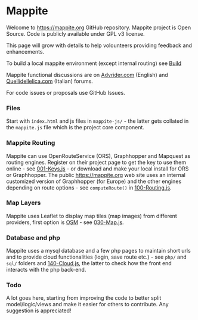 # Mappite 

Welcome to https://mappite.org GitHub repository. Mappite project is Open Source. Code is publicly available under GPL v3 license.

This page will grow with details to help volounteers providing feedback and enhancements. 

To build a local mappite environment (except internal routing) see [Build](./Build.md) 

Mappite functional discussions are on [Advrider.com](https://advrider.com/f/threads/mappite-org-create-routes-easily-feedback-wanted.1055040/) (English) and [Quellidellelica.com](quellidellelica.com/vbforums/showthread.php?t=433039) (Italian) forums.

For code issues or proposals use GitHub Issues.

### Files

Start with `index.html` and js files in `mappite-js/` - the latter gets collated in the `mappite.js` file which is the project core component.

### Mappite Routing 

Mappite can use OpenRouteService (ORS), Graphhopper and Mapquest as routing engines. Register on their project page to get the key to use them online - see [001-Keys.js](mappite-js/001-Keys.js) - or download and make your local install for ORS or Graphhopper. The public https://mappite.org web site uses an internal customized version of Graphhopper (for Europe) and the other engines depending on route options - see `computeRoute()` in [100-Routing.js](mappite-js/100-Routing.js). 

### Map Layers

Mappite uses Leaflet to display map tiles (map images) from different providers, first option is [OSM](https://openstreetmap.org) - see [030-Map.js](mappite-js/030-Map.js).

### Database and php

Mappite uses a mysql database and a few php pages to maintain short urls and to provide cloud functionalities (login, save route etc.) - see `php/` and `sql/` folders and [140-Cloud.js](mappite-js/140-Cloud.js), the latter to check how the front end interacts with the php back-end.

### Todo

A lot goes here, starting from improving the code to better split model/logic/views and make it easier for others to contribute. Any suggestion is appreciated!

<!--
**mappite/mappite** is a ✨ _special_ ✨ repository because its `README.md` (this file) appears on your GitHub profile.

Here are some ideas to get you started:

- 🔭 I’m currently working on ...
- 🌱 I’m currently learning ...
- 👯 I’m looking to collaborate on ...
- 🤔 I’m looking for help with ...
- 💬 Ask me about ...
- 📫 How to reach me: ...
- 😄 Pronouns: ...
- ⚡ Fun fact: ...
-->
